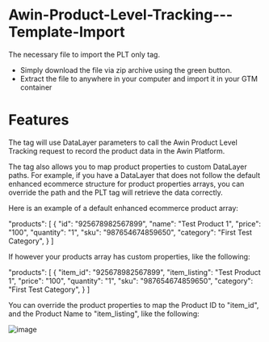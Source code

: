 # Awin-Product-Level-Tracking---Template-Import
The necessary file to import the PLT only tag.

* Simply download the file via zip archive using the green button.
* Extract the file to anywhere in your computer and import it in your GTM container

# Features
The tag will use DataLayer parameters to call the Awin Product Level Tracking request to record the product data in the Awin Platform.

The tag also allows you to map product properties to custom DataLayer paths. For example, if you have a DataLayer that does not follow the default enhanced ecommerce structure for product properties arrays, you can override the path and the PLT tag will retrieve the data correctly.

Here is an example of a default enhanced ecommerce product array:

"products": [
  {
    "id": "925678982567899",
    "name": "Test Product 1",
    "price": "100",
    "quantity": "1",
    "sku": "987654674859650",
    "category": "First Test Category",
  }
]

If however your products array has custom properties, like the following:

"products": [
  {
    "item_id": "925678982567899",
    "item_listing": "Test Product 1",
    "price": "100",
    "quantity": "1",
    "sku": "987654674859650",
    "category": "First Test Category",
  }
]

You can override the product properties to map the Product ID to "item_id", and the Product Name to "item_listing", like the following:

![image](https://github.com/Allan-Urique/Awin-Product-Level-Tracking---Template-Import/assets/31394670/0a2565d9-1f14-4fec-9ca3-86aee8f12f96)

